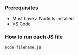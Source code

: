 ### Prerequisites
- Must have a NodeJs installed
- VS Code

### How to run each JS file
```cmd
node filename.js
```
